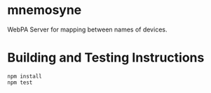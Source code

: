 # mnemosyne
WebPA Server for mapping between names of devices.

# Building and Testing Instructions

```
npm install
npm test
